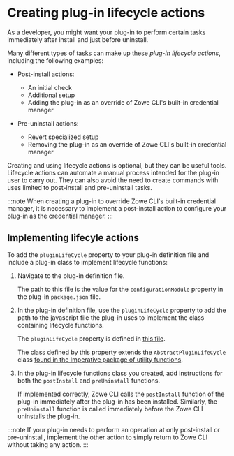 # Creating plug-in lifecycle actions

As a developer, you might want your plug-in to perform certain tasks immediately after install and just before uninstall.

Many different types of tasks can make up these *plug-in lifecycle actions*, including the following examples:

- Post-install actions:
    - An initial check
    - Additional setup
    - Adding the plug-in as an override of Zowe CLI's built-in credential manager

- Pre-uninstall actions:
    - Revert specialized setup
    - Removing the plug-in as an override of Zowe CLI's built-in credential manager

Creating and using lifecycle actions is optional, but they can be useful tools. Lifecycle actions can automate a manual process intended for the plug-in user to carry out. They can also avoid the need to create commands with uses limited to post-install and pre-uninstall tasks.

:::note
When creating a plug-in to override Zowe CLI's built-in credential manager, it is necessary to implement a post-install action to configure your plug-in as the credential manager.
:::

## Implementing lifecyle actions

To add the `pluginLifeCycle` property to your plug-in definition file and include a plug-in class to implement lifecycle functions:

1. Navigate to the plug-in definition file.

    The path to this file is the value for the `configurationModule` property in the plug-in `package.json` file.

2. In the plug-in definition file, use the `pluginLifeCycle` property to add the path to the javascript file the plug-in uses to implement the class containing lifecycle functions.

    The `pluginLifeCycle` property is defined in [this file](https://github.com/zowe/zowe-cli/blob/master/packages/imperative/src/imperative/src/doc/IImperativeConfig.ts).

    The class defined by this property extends the `AbstractPluginLifeCycle` class [found in the Imperative package of utility functions](https://github.com/zowe/zowe-cli/blob/master/packages/imperative/src/imperative/src/plugins/AbstractPluginLifeCycle.ts). 

3. In the plug-in lifecycle functions class you created, add instructions for both the `postInstall` and `preUninstall` functions.

    If implemented correctly, Zowe CLI calls the `postInstall` function of the plug-in immediately after the plug-in has been installed. Similarly, the `preUninstall` function is called immediately before the Zowe CLI uninstalls the plug-in.

:::note
If your plug-in needs to perform an operation at only post-install or pre-uninstall, implement the other action to simply return to Zowe CLI without taking any action.
:::
